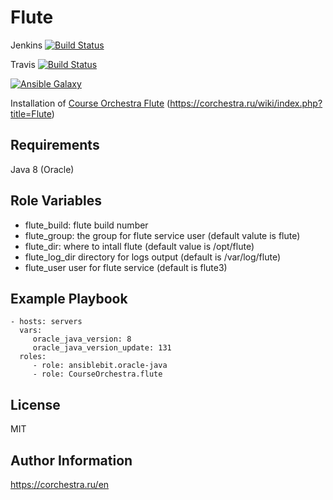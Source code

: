 Flute
=========

Jenkins [![Build Status](https://ci.corchestra.ru/buildStatus/icon?job=fluteansible/master)](https://ci.corchestra.ru/job/fluteansible/job/master/)

Travis [![Build Status](https://travis-ci.org/CourseOrchestra/fluteansible.svg?branch=master)](https://travis-ci.org/CourseOrchestra/fluteansible)

[![Ansible Galaxy](https://img.shields.io/badge/galaxy-CourseOrchestra.flute-blue.svg)](https://galaxy.ansible.com/CourseOrchestra/flute/)

Installation of [Course Orchestra Flute](https://github.com/CourseOrchestra/flute) (https://corchestra.ru/wiki/index.php?title=Flute)

Requirements
------------

Java 8 (Oracle)

Role Variables
--------------

* flute_build: flute build number
* flute_group: the group for flute service user (default valute is flute)
* flute_dir: where to intall flute (default value is /opt/flute)
* flute_log_dir directory for logs output (default is /var/log/flute)
* flute_user  user for flute service (default is flute3)


Example Playbook
----------------

    - hosts: servers
      vars:
         oracle_java_version: 8
         oracle_java_version_update: 131
      roles:
         - role: ansiblebit.oracle-java
         - role: CourseOrchestra.flute

License
-------

MIT

Author Information
------------------

https://corchestra.ru/en
